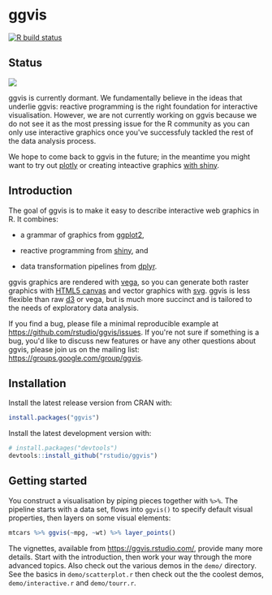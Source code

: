 # ggvis

<!-- badges: start -->
[![R build status](https://github.com/wch/ggvis/workflows/R-CMD-check/badge.svg)](https://github.com/wch/ggvis/actions)
<!-- badges: end -->

## Status
![](https://img.shields.io/badge/lifecycle-dormant-blue.svg)
 
ggvis is currently dormant. We fundamentally believe in the ideas that underlie ggvis: reactive programming is the right foundation for interactive visualisation. However, we are not currently working on ggvis because we do not see it as the most pressing issue for the R community as you can only use interactive graphics once you've successfuly tackled the rest of the data analysis process.

We hope to come back to ggvis in the future; in the meantime you might want to try out [plotly](https://plotly.com/ggplot2/getting-started/) or creating inteactive graphics [with shiny](https://blog.rstudio.com/2015/06/16/shiny-0-12-interactive-plots-with-ggplot2/).

## Introduction

The goal of ggvis is to make it easy to describe interactive web graphics in
R. It combines:

* a grammar of graphics from [ggplot2](https://github.com/tidyverse/ggplot2),
  
* reactive programming from [shiny](https://github.com/rstudio/shiny), and

* data transformation pipelines from [dplyr](https://github.com/tidyverse/dplyr).

ggvis graphics are rendered with [vega](https://github.com/trifacta/vega), so you can generate both raster graphics with [HTML5 canvas](https://diveintohtml5.info/canvas.html) and vector graphics with
[svg](https://en.wikipedia.org/wiki/Scalable_Vector_Graphics). ggvis is less flexible than raw [d3](https://d3js.org/) or vega, but is much more succinct and is tailored to the needs of exploratory data analysis.

If you find a bug, please file a minimal reproducible example at https://github.com/rstudio/ggvis/issues. If you're not sure if something is a bug, you'd like to discuss new features or have any other questions about ggvis, please join us on the mailing list: https://groups.google.com/group/ggvis.

## Installation 

Install the latest release version from CRAN with:

```R
install.packages("ggvis")
```

Install the latest development version with:

```R
# install.packages("devtools")
devtools::install_github("rstudio/ggvis")
```

## Getting started

You construct a visualisation by piping pieces together with `%>%`. The pipeline starts with a data set, flows into `ggvis()` to specify default visual properties, then layers on some visual elements:

```R
mtcars %>% ggvis(~mpg, ~wt) %>% layer_points()
```

The vignettes, available from https://ggvis.rstudio.com/, provide many more details. Start with the introduction, then work your way through the more advanced topics. Also check out the
various demos in the `demo/` directory. See the basics in `demo/scatterplot.r`
then check out the the coolest demos, `demo/interactive.r` and `demo/tourr.r`.
